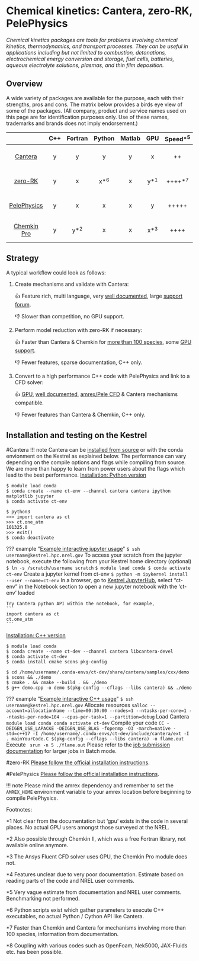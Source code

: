 # Chemical kinetics: Cantera, zero-RK, PelePhysics
<!---
**Documentation:** [ link to documentation](https://nrel.gov)
-->
*Chemical kinetics packages are tools for problems involving chemical kinetics, thermodynamics, and transport processes. They can be useful in applications including but not limited to combustion, detonations, electrochemical energy conversion and storage, fuel cells, batteries, aqueous electrolyte solutions, plasmas, and thin film deposition.*

## Overview

A wide variety of packages are available for the purpose, each with their strengths, pros and cons. The matrix below provides a birds eye view of some of the packages. 
(All company, product and service names used on this page are for identification purposes only. Use of these names, trademarks and brands does not imply endorsement.)

|                                                                          | C++   | Fortran | Python | Matlab | GPU    | Speed*$^5$ | Features | Cost | Compatibility       | Speciality                   | Notes      |
|:------------------------------------------------------------------------:|:-----:|:-------:|:------:|:------:|:------:|:----------:|:--------:|:----:|:-------------------:|:----------------------------:|:----------:|
| [Cantera](https://cantera.org/)                                          | y     | y       | y      | y      | x      | ++         | ++++     | Free | Research codes*$^8$ | Simplicity, large user base  | 0.0.0      |
| [zero-RK](https://github.com/LLNL/zero-rk)                               | y     | x       | x*$^6$ | x      | y*$^1$ | ++++*$^7$	 | ++*$^4$  | Free | Converge CFD ($)    | Model reduction tools        | 0.0.0 	 |  
| [PelePhysics](https://amrex-combustion.github.io/PelePhysics/)           | y     | x       | x      | x      | y      | +++++      | +++      | Free | Amrex/Pele          | HPC, NREL popular framework  | 0.0.0      |
| [Chemkin Pro](https://www.ansys.com/products/fluids/ansys-chemkin-pro)   | y     | y*$^2$  | x      | x      | x*$^3$ | ++++       | ++++     | $    | Ansys ($)           | Legacy, professional support | 0.0.0      |


## Strategy
A typical workflow could look as follows:

1. Create mechanisms and validate with Cantera:

	👍 Feature rich, multi language, very [well documented](https://cantera.org/documentation/index.html), large [support forum](https://groups.google.com/g/cantera-users).

	👎 Slower than competition, no GPU support.


2. Perform model reduction with zero-RK if necessary:

	👍  Faster than Cantera & Chemkin for [more than 100 species](https://ipo.llnl.gov/sites/default/files/2019-09/zork.pdf), some [GPU support](https://doi.org/10.1115/ICEF2017-3631).

	👎 Fewer features, sparse documentation, C++ only.

3. Convert to a high performance C++ code with PelePhysics and link to a CFD solver: 

	👍  [GPU](https://amrex-combustion.github.io/PelePhysics/CvodeInPP.html#cvode-implementation-in-pelephysics-on-gpu), [well documented](https://amrex-combustion.github.io/PelePhysics/index.html), [amrex/Pele CFD](https://amrex-combustion.github.io/) & Cantera mechanisms compatible.
	
	👎 Fewer features than Cantera & Chemkin, C++ only. 

## Installation and testing on the Kestrel

#Cantera
!!! note
	Cantera can be [installed from source](https://cantera.org/install/compiling-install.html#sec-compiling) or with the conda envionment on the Kestrel as explained below.
	The performance can vary depending on the compile options and flags while compiling from source. We are more than happy to learn from power users about the flags which lead to the best performance. 
[Installation: Python version](https://cantera.org/install/conda-install.html#sec-install-conda)
```
$ module load conda
$ conda create --name ct-env --channel cantera cantera ipython matplotlib jupyter
$ conda activate ct-env

$ python3
>>> import cantera as ct
>>> ct.one_atm
101325.0
>>> exit() 
$ conda deactivate
```
??? example "[Example interactive jupyter usage](https://nrel.github.io/HPC/Documentation/Development/Jupyter/)"
	```
	$ ssh username@kestrel.hpc.nrel.gov
	```
	To access your scratch from the jupyter notebook, execute the following from your Kestrel home directory (optional)
	```
	$ ln -s /scratch/username scratch
	```
	```
	$ module load conda
	$ conda activate ct-env
	```
	Create a jupyter kernel from ct-env
	```
	$ python -m ipykernel install --user --name=ct-env
	```
	In a browser, go to [Kestrel JupyterHub](https://kestrel-jhub.hpc.nrel.gov/), select “ct-env” in the Notebook section to open a new jupyter notebook with the ‘ct-env’ loaded

	Try Cantera python API within the notebook, for example,
	```
	import cantera as ct
	ct.one_atm
	```

[Installation: C++ version](https://cantera.org/install/conda-install.html#sec-conda-development-interface)
```
$ module load conda
$ conda create --name ct-dev --channel cantera libcantera-devel
$ conda activate ct-dev
$ conda install cmake scons pkg-config

$ cd /home/username/.conda-envs/ct-dev/share/cantera/samples/cxx/demo
$ scons && ./demo
$ cmake . && cmake --build . && ./demo
$ g++ demo.cpp -o demo $(pkg-config --cflags --libs cantera) && ./demo
```

??? example "[Example interactive C++ usage](https://www.nrel.gov/hpc/running-jobs.html)"
	```
	$ ssh username@kestrel.hpc.nrel.gov
	```
	Allocate resources
	```
	salloc --account=allocationName --time=00:30:00 --nodes=1 --ntasks-per-core=1 --ntasks-per-node=104 --cpus-per-task=1 --partition=debug
	```
	Load Cantera
	```
	module load conda
	conda activate ct-dev
	```
	Compile your code
	```
	CC -DEIGEN_USE_LAPACKE -DEIGEN_USE_BLAS -fopenmp -O3 -march=native -std=c++17 -I /home/username/.conda-envs/ct-dev/include/cantera/ext -I . mainYourCode.C $(pkg-config --cflags --libs cantera) -o flame.out
	```
	Execute
	``` 
	srun -n 5 ./flame.out
	```
	Please refer to the [job submission documentation](https://www.nrel.gov/hpc/running-jobs.html) for larger jobs in Batch mode.   

#zero-RK
[Please follow the official installation instructions](https://github.com/LLNL/zero-rk).

#PelePhysics
[Please follow the official installation instructions](https://amrex-combustion.github.io/PelePhysics/GettingStarted.html#building-and-running-test-cases).

!!! note
	Please mind the amrex dependency and remember to set the `AMREX_HOME` environment variable to your amrex location before beginning to compile PelePhysics.

<!---
This section provides the minimum amount of information necessary to successfully run a basic job on an NREL Cluster.
This information should be as complete and self-contained as possible.

Instructions should be step-by-step and include copy-and-pastable commands where applicable.

For example, describe how the user can load the program module  with `module avail` and `module load`:

```
module avail program
   program/2.0.0    program/1.0.0
```

```
module load program/2.0.0
```


Include a section on how to run the job, e.g., with job script examples or commands for an interactive session.

### Example Job Scripts

??? example "Kestrel CPU"

	```slurm
	#!/bin/bash

	# In a comment summarize the hardware requested, e.g. number of nodes, 
        # number of tasks per node, and number of threads per task

	#SBATCH --time=
	#SBATCH --nodes=
	#SBATCH --ntasks-per-node=
	#SBATCH --cpus-per-task=
	#SBATCH --partition=
	#SBATCH --account=

	# include a section of relevant export and module load commands, e.g.:

	module load gcc/8.4.0

	export OMP_NUM_THREADS=

	# include a sample srun command or similar
	srun program.x

	```

??? example "Vermillion"

	If the submit script for Vermillion differs from Kestrel, then include a Vermillion example script here.
	If the submit script does not differ, then remove this section (starting from the `??? example "Vermillion"` line)


??? example "Swift"

	If the submit script for Swift differs from Kestrel, then include a Swift  example script here.
	If the submit script does not differ, then remove this section (starting from the `??? example "Swift"` line)


??? example "Template"
	
	Here's a template of a collapsible example.

	```
	You can include blocked sections
	```

	And unblocked sections.

!!! note
	You can use a note to draw attention to information.

Include instructions on how to submit the job script

## Supported Versions

| Kestrel | Swift | Vermillion |
|:-------:|:-----:|:----------:|
| 0.0.0   | 0.0.0 | 0.0.0      |

## Advanced

Include advanced user information about the code here (see BerkeleyGW page for some examples)

One common "advanced case" might be that users want to build their own version of the code.

### Building From Source

Here, give detailed and step-by-step instructions on how to build the code, if this step is necessary. Include detailed instructions for how to do it on each applicable HPC system. Be explicit in your instructions. Ideally a user reading one of the build sections can follow along step-by-step
and have a functioning build by the end.

If building from source is not something anyone would reasonably want to do, remove this section.

Be sure to include where the user can download the source code

??? example "Building on Kestrel"

	Include here, for example, a Kestrel-specific makefile (see berkeleygw example page). This template assumes that we build the code with only one toolchain, which may not be the case. If someone might reasonably want to build with multiple toolchains, use the "Multiple toolchain instructions on Kestrel" template instead.
	
	```
	Include relevant commands in blocks.
	```
	or as in-line `blocks`

	Be sure to state how to set-up the necessary environment, e.g.:

	```
	module load gcc/8.4.0
	module load openmpi/3.1.6/gcc-8.4.0
	module load hdf5/1.10.6/gcc-ompi
	```

	Give instructions on compile commands. E.g., to view the available make targets, type `make`. To compile all program executables, type:

	```
	make cleanall
	make all
	```
	
??? example "Building on Vermillion"

	information on how to build on Vermillion

??? example "Building on Swift"

	information on how to build on Swift


## Troubleshooting

Include known problems and workarounds here, if applicable
-->

Footnotes:

*1 Not clear from the documentation but ‘gpu’ exists in the code in several places. No actual GPU users amongst those surveyed at the NREL.

*2 Also possible through Chemkin II, which was a free Fortran library, not available online anymore.

*3 The Ansys Fluent CFD solver uses GPU, the Chemkin Pro module does not.

*4 Features unclear due to very poor documentation. Estimate based on reading parts of the code and NREL user comments.

*5 Very vague estimate from documentation and NREL user comments. Benchmarking not performed.

*6 Python scripts exist which gather parameters to execute C++ executables, no actual Python / Cython API like Cantera.

*7 Faster than Chemkin and Cantera for mechanisms involving more than 100 species, information from documentation.

*8 Coupling with various codes such as OpenFoam, Nek5000, JAX-Fluids etc. has been possible.
